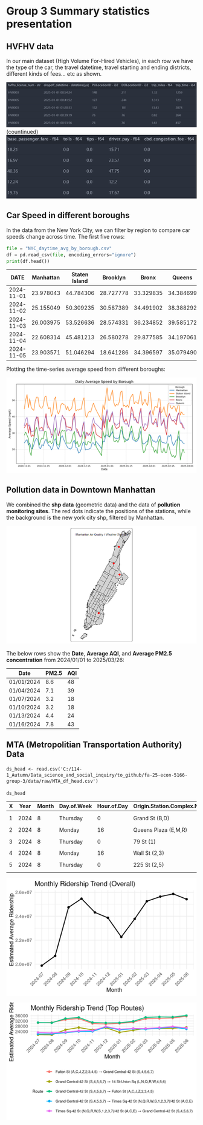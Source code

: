 # Group 3 Summary statistics presentation

## HVFHV data 

In our main dataset (High Volume For-Hired Vehicles), in each row we have the type of the car, the travel datetime, travel starting and ending districts, different kinds of fees... etc as shown.

![alt text](image-4.png)
(countinued)
![alt text](image-5.png)

## Car Speed in different boroughs

In the data from the New York City, we can filter by region to compare car speeds change across time. The first five rows:

```python
file = "NYC_daytime_avg_by_borough.csv"
df = pd.read_csv(file, encoding_errors="ignore")
print(df.head())
```

| DATE       | Manhattan | Staten Island | Brooklyn  | Bronx     | Queens    |
|------------|-----------|---------------|-----------|-----------|-----------|
| 2024-11-01 | 23.978043 | 44.784306     | 28.727778 | 33.329835 | 34.384699 |
| 2024-11-02 | 25.155049 | 50.309235     | 30.587389 | 34.491902 | 38.388292 |
| 2024-11-03 | 26.003975 | 53.526636     | 28.574331 | 36.234852 | 39.585172 |
| 2024-11-04 | 22.608314 | 45.481213     | 26.580278 | 29.877585 | 34.197061 |
| 2024-11-05 | 23.903571 | 51.046294     | 18.641286 | 34.396597 | 35.079490 |


Plotting the time-series average speed from different boroughs:

![alt text](image.png)

## Pollution data in Downtown Manhattan 

We combined the **shp data** (geometric data) and the data of **pollution monitoring sites**. The red dots indicate the positions of the stations, while the background is the new york city shp, filtered by Manhattan.

![alt text](image-1.png)

The below rows show the **Date**, **Average AQI**, and **Average PM2.5 concentration** from 2024/01/01 to 2025/03/26:

| Date       | PM2.5 | AQI |
|-------------|-------|-----|
| 01/01/2024 | 8.6   | 48  |
| 01/04/2024 | 7.1   | 39  |
| 01/07/2024 | 3.2   | 18  |
| 01/10/2024 | 3.2   | 18  |
| 01/13/2024 | 4.4   | 24  |
| 01/16/2024 | 7.8   | 43  |

## MTA (Metropolitian Transportation Authority) Data

```
ds_head <- read.csv('C:/114-1_Autumn/Data_science_and_social_inquiry/to_github/fa-25-econ-5166-group-3/data/raw/MTA_df_head.csv')

ds_head
```

| X | Year | Month | Day.of.Week | Hour.of.Day | Origin.Station.Complex.Name | Origin.Latitude | Origin.Longitude | Destination.Station.Complex.Name | Destination.Latitude | Destination.Longitude | Estimated.Average.Ridership |
|---|------|--------|--------------|--------------|-----------------------------|-----------------|------------------|----------------------------------|----------------------|-----------------------|-----------------------------|
| 1 | 2024 | 8 | Thursday | 0  | Grand St (B,D) | 40.71827 | -73.99375 | 74-Broadway (7)/Jackson Hts-Roosevelt Av (E,F,M,R) | 40.74675 | -73.89137 | 1.4608 |
| 2 | 2024 | 8 | Monday   | 16 | Queens Plaza (E,M,R) | 40.74897 | -73.93724 | 4 Av (F,G)/9 St (R) | 40.67056 | -73.98904 | 1.1940 |
| 3 | 2024 | 8 | Thursday | 0  | 79 St (1) | 40.78393 | -73.97992 | 74-Broadway (7)/Jackson Hts-Roosevelt Av (E,F,M,R) | 40.74675 | -73.89137 | 1.0044 |
| 4 | 2024 | 8 | Monday   | 16 | Wall St (2,3) | 40.70682 | -74.00910 | Delancey St (F)/Essex St (J,M,Z) | 40.71846 | -73.98778 | 0.8257 |
| 5 | 2024 | 8 | Thursday | 0  | 225 St (2,5) | 40.88802 | -73.86034 | Times Sq-42 St (N,Q,R,W,S,1,2,3,7)/42 St (A,C,E) | 40.75575 | -73.98758 | 3.7166 |


![alt text](image-2.png)


![alt text](image-3.png)